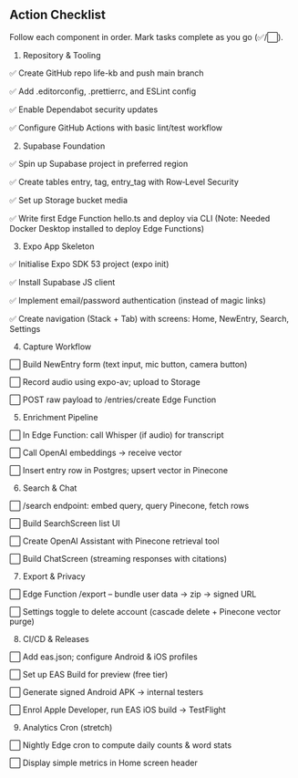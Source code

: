 ## Action Checklist

Follow each component in order. Mark tasks complete as you go (✅/⬜).

1. Repository & Tooling

✅ Create GitHub repo life-kb and push main branch

✅ Add .editorconfig, .prettierrc, and ESLint config

✅ Enable Dependabot security updates

✅ Configure GitHub Actions with basic lint/test workflow

2. Supabase Foundation

✅ Spin up Supabase project in preferred region

✅ Create tables entry, tag, entry_tag with Row‑Level Security

✅ Set up Storage bucket media

✅  Write first Edge Function hello.ts and deploy via CLI
(Note: Needed Docker Desktop installed to deploy Edge Functions)

3. Expo App Skeleton

✅ Initialise Expo SDK 53 project (expo init)

✅ Install Supabase JS client

✅ Implement email/password authentication (instead of magic links)

✅ Create navigation (Stack + Tab) with screens: Home, NewEntry, Search, Settings

4. Capture Workflow

⬜ Build NewEntry form (text input, mic button, camera button)

⬜ Record audio using expo-av; upload to Storage

⬜ POST raw payload to /entries/create Edge Function

5. Enrichment Pipeline

⬜ In Edge Function: call Whisper (if audio) for transcript

⬜ Call OpenAI embeddings → receive vector

⬜ Insert entry row in Postgres; upsert vector in Pinecone

6. Search & Chat

⬜ /search endpoint: embed query, query Pinecone, fetch rows

⬜ Build SearchScreen list UI

⬜ Create OpenAI Assistant with Pinecone retrieval tool

⬜ Build ChatScreen (streaming responses with citations)

7. Export & Privacy

⬜ Edge Function /export – bundle user data → zip → signed URL

⬜ Settings toggle to delete account (cascade delete + Pinecone vector purge)

8. CI/CD & Releases

⬜ Add eas.json; configure Android & iOS profiles

⬜ Set up EAS Build for preview (free tier)

⬜ Generate signed Android APK → internal testers

⬜ Enrol Apple Developer, run EAS iOS build → TestFlight

9. Analytics Cron (stretch)

⬜ Nightly Edge cron to compute daily counts & word stats

⬜ Display simple metrics in Home screen header

